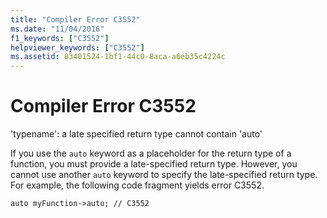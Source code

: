 ```yaml
---
title: "Compiler Error C3552"
ms.date: "11/04/2016"
f1_keywords: ["C3552"]
helpviewer_keywords: ["C3552"]
ms.assetid: 83401524-1bf1-44c0-8aca-a6eb35c4224c
---
```

# Compiler Error C3552

'typename': a late specified return type cannot contain 'auto'

If you use the `auto` keyword as a placeholder for the return type of a function, you must provide a late-specified return type. However, you cannot use another `auto` keyword to specify the late-specified return type. For example, the following code fragment yields error C3552.

`auto myFunction->auto; // C3552`